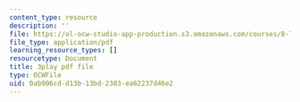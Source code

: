 ```yaml
---
content_type: resource
description: ''
file: https://ol-ocw-studio-app-production.s3.amazonaws.com/courses/8-701-introduction-to-nuclear-and-particle-physics-fall-2020/0ab906cdd13b13bd2303ea62237d46e2_HynldX56FHI.pdf
file_type: application/pdf
learning_resource_types: []
resourcetype: Document
title: 3play pdf file
type: OCWFile
uid: 0ab906cd-d13b-13bd-2303-ea62237d46e2
---
```

